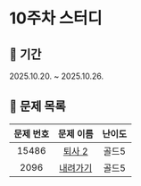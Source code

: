 # 10주차 스터디

## 📆 기간
2025.10.20. ~ 2025.10.26.

## 📌 문제 목록

| 문제 번호 | 문제 이름 | 난이도 |
| :---: | :---: | :---: |
| 15486 | [퇴사 2](./15486/) | 골드5 |
| 2096 | [내려가기](./2096/) | 골드5 |

